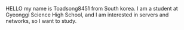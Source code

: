 HELLO my name is Toadsong8451 from South korea. I am a student at Gyeonggi Science High School, and I am interested in servers and networks, so I want to study.
